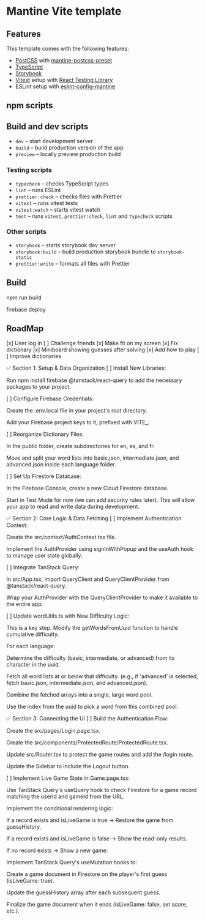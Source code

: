 # Mantine Vite template

## Features

This template comes with the following features:

- [PostCSS](https://postcss.org/) with [mantine-postcss-preset](https://mantine.dev/styles/postcss-preset)
- [TypeScript](https://www.typescriptlang.org/)
- [Storybook](https://storybook.js.org/)
- [Vitest](https://vitest.dev/) setup with [React Testing Library](https://testing-library.com/docs/react-testing-library/intro)
- ESLint setup with [eslint-config-mantine](https://github.com/mantinedev/eslint-config-mantine)

## npm scripts

## Build and dev scripts

- `dev` – start development server
- `build` – build production version of the app
- `preview` – locally preview production build

### Testing scripts

- `typecheck` – checks TypeScript types
- `lint` – runs ESLint
- `prettier:check` – checks files with Prettier
- `vitest` – runs vitest tests
- `vitest:watch` – starts vitest watch
- `test` – runs `vitest`, `prettier:check`, `lint` and `typecheck` scripts

### Other scripts

- `storybook` – starts storybook dev server
- `storybook:build` – build production storybook bundle to `storybook-static`
- `prettier:write` – formats all files with Prettier

## Build

npm run build

firebase deploy

## RoadMap

[x] User log in
[ ] Challenge friends
[x] Make fit on my screen
[x] Fix dictionary
[x] Miniboard showing guesses after solving
[x] Add how to play
[ ] Improve dictionaries

✅ Section 1: Setup & Data Organization
[ ] Install New Libraries:

Run npm install firebase @tanstack/react-query to add the necessary packages to your project.

[ ] Configure Firebase Credentials:

Create the .env.local file in your project's root directory.

Add your Firebase project keys to it, prefixed with VITE\_.

[ ] Reorganize Dictionary Files:

In the public folder, create subdirectories for en, es, and fr.

Move and split your word lists into basic.json, intermediate.json, and advanced.json inside each language folder.

[ ] Set Up Firestore Database:

In the Firebase Console, create a new Cloud Firestore database.

Start in Test Mode for now (we can add security rules later). This will allow your app to read and write data during development.

✅ Section 2: Core Logic & Data Fetching
[ ] Implement Authentication Context:

Create the src/context/AuthContext.tsx file.

Implement the AuthProvider using signInWithPopup and the useAuth hook to manage user state globally.

[ ] Integrate TanStack Query:

In src/App.tsx, import QueryClient and QueryClientProvider from @tanstack/react-query.

Wrap your AuthProvider with the QueryClientProvider to make it available to the entire app.

[ ] Update wordUtils.ts with New Difficulty Logic:

This is a key step. Modify the getWordsFromUuid function to handle cumulative difficulty.

For each language:

Determine the difficulty (basic, intermediate, or advanced) from its character in the uuid.

Fetch all word lists at or below that difficulty. (e.g., if 'advanced' is selected, fetch basic.json, intermediate.json, and advanced.json).

Combine the fetched arrays into a single, large word pool.

Use the index from the uuid to pick a word from this combined pool.

✅ Section 3: Connecting the UI
[ ] Build the Authentication Flow:

Create the src/pages/Login.page.tsx.

Create the src/components/ProtectedRoute/ProtectedRoute.tsx.

Update src/Router.tsx to protect the game routes and add the /login route.

Update the Sidebar to include the Logout button.

[ ] Implement Live Game State in Game.page.tsx:

Use TanStack Query's useQuery hook to check Firestore for a game record matching the userId and gameId from the URL.

Implement the conditional rendering logic:

If a record exists and isLiveGame is true -> Restore the game from guessHistory.

If a record exists and isLiveGame is false -> Show the read-only results.

If no record exists -> Show a new game.

Implement TanStack Query's useMutation hooks to:

Create a game document in Firestore on the player's first guess (isLiveGame: true).

Update the guessHistory array after each subsequent guess.

Finalize the game document when it ends (isLiveGame: false, set score, etc.).
